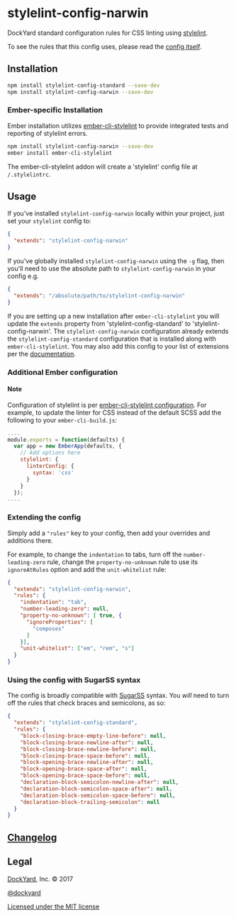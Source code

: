 # stylelint-config-narwin

DockYard standard configuration rules for CSS linting using [stylelint](https://stylelint.io).

To see the rules that this config uses, please read the [config itself](./index.js).

## Installation

```bash
npm install stylelint-config-standard --save-dev
npm install stylelint-config-narwin --save-dev
```

### Ember-specific Installation

Ember installation utilizes [ember-cli-stylelint](https://github.com/billybonks/ember-cli-stylelint) to provide integrated tests and reporting of stylelint errors.

```bash
npm install stylelint-config-narwin --save-dev
ember install ember-cli-stylelint
```

The ember-cli-stylelint addon will create a 'stylelint' config file at `/.stylelintrc`.

## Usage

If you've installed `stylelint-config-narwin` locally within your project, just set your `stylelint` config to:

```json
{
  "extends": "stylelint-config-narwin"
}
```

If you've globally installed `stylelint-config-narwin` using the `-g` flag, then you'll need to use the absolute path to `stylelint-config-narwin` in your config e.g.

```json
{
  "extends": "/absolute/path/to/stylelint-config-narwin"
}
```

If you are setting up a new installation after `ember-cli-stylelint` you will update the `extends` property from 'stylelint-config-standard' to 'stylelint-config-narwin'. The `stylelint-config-narwin` configuration already extends the `stylelint-config-standard` configuration that is installed along with `ember-cli-stylelint`.  You may also add this config to your list of extensions per the [documentation](https://stylelint.io/user-guide/configuration/).

### Additional Ember configuration
#### Note
Configuration of stylelint is per [ember-cli-stylelint configuration](https://github.com/billybonks/ember-cli-stylelint/README.md).  For example, to update the linter for CSS instead of the default SCSS add the following to your `ember-cli-build.js`:

```javascript
....
module.exports = function(defaults) {
  var app = new EmberApp(defaults, {
    // Add options here
    stylelint: {
      linterConfig: {
        syntax: 'css'
      }
    }
  });
....
```

### Extending the config

Simply add a `"rules"` key to your config, then add your overrides and additions there.

For example, to change the `indentation` to tabs, turn off the `number-leading-zero` rule, change the `property-no-unknown` rule to use its `ignoreAtRules` option and add the `unit-whitelist` rule:

```json
{
  "extends": "stylelint-config-narwin",
  "rules": {
    "indentation": "tab",
    "number-leading-zero": null,
    "property-no-unknown": [ true, {
      "ignoreProperties": [
        "composes"
      ]
    }],
    "unit-whitelist": ["em", "rem", "s"]
  }
}
```

### Using the config with SugarSS syntax

The config is broadly compatible with [SugarSS](https://github.com/postcss/sugarss) syntax. You *will* need to turn off the rules that check braces and semicolons, as so:

```json
{
  "extends": "stylelint-config-standard",
  "rules": {
    "block-closing-brace-empty-line-before": null,
    "block-closing-brace-newline-after": null,
    "block-closing-brace-newline-before": null,
    "block-closing-brace-space-before": null,
    "block-opening-brace-newline-after": null,
    "block-opening-brace-space-after": null,
    "block-opening-brace-space-before": null,
    "declaration-block-semicolon-newline-after": null,
    "declaration-block-semicolon-space-after": null,
    "declaration-block-semicolon-space-before": null,
    "declaration-block-trailing-semicolon": null
  }
}
```

## [Changelog](CHANGELOG.md)

## Legal

[DockYard](http://dockyard.com/), Inc. &copy; 2017

[@dockyard](http://twitter.com/dockyard)

[Licensed under the MIT license](http://www.opensource.org/licenses/mit-license.php)
